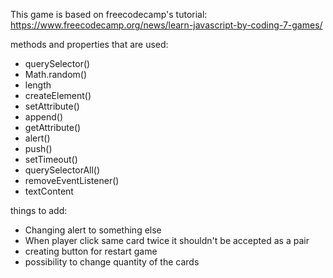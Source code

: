 This game is based on freecodecamp's tutorial:
https://www.freecodecamp.org/news/learn-javascript-by-coding-7-games/

methods and properties that are used:

- querySelector()
- Math.random()
- length
- createElement()
- setAttribute()
- append()
- getAttribute()
- alert()
- push()
- setTimeout()
- querySelectorAll()
- removeEventListener()
- textContent


things to add:
- Changing alert to something else
- When player click same card twice it shouldn't be accepted as a pair
- creating button for restart game
- possibility to change quantity of the cards
